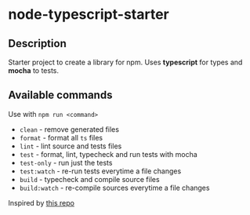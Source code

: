 # node-typescript-starter

## Description

Starter project to create a library for npm.
Uses **typescript** for types and **mocha** to tests.

## Available commands

Use with `npm run <command>`

* `clean` - remove generated files
* `format` - format all `ts` files
* `lint` - lint source and tests files
* `test` - format, lint, typecheck and run tests with mocha
* `test-only` - run just the tests
* `test:watch` - re-run tests everytime a file changes
* `build` - typecheck and compile source files
* `build:watch` - re-compile sources everytime a file changes

Inspired by [this repo](https://github.com/jsynowiec/node-flowtype-boilerplate/blob/master/__tests__/main.test.js)
